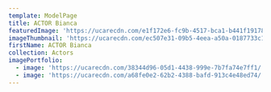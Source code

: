 ```yaml
---
template: ModelPage
title: ACTOR Bianca
featuredImage: 'https://ucarecdn.com/e1f172e6-fc9b-4517-bca1-b441f1917863/'
imageThumbnail: 'https://ucarecdn.com/ec507e31-09b5-4eea-a50a-0187733c149c/'
firstName: ACTOR Bianca
collection: Actors
imagePortfolio:
  - image: 'https://ucarecdn.com/38344d96-05d1-4438-999e-7b7fa74e7ff1/'
  - image: 'https://ucarecdn.com/a68fe0e2-62b2-4388-bafd-913c4e48ed74/'
---
```


